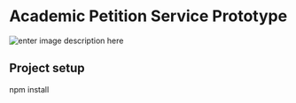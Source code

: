 ﻿# Academic Petition Service Prototype
![enter image description here](https://upload.wikimedia.org/wikipedia/commons/4/4e/Kmitl.jpg)

## Project setup

npm install

